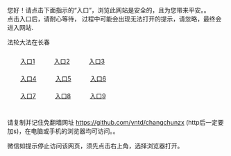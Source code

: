 您好！请点击下面指示的“入口”，浏览此网站是安全的，且为您带来平安。。 <br/>
点击入口后，请耐心等待， 过程中可能会出现无法打开的提示，请忽略，最终会进入网站. </br>

法轮大法在长春<br/>
<div style="padding:10px"><a style="margin:20px" target="_blank" href="https://d173jgr13mr9a0.cloudfront.net/2Qpsp?iiczudrb" id="ccLink1" rel="nofollow">入口1</a> <a target="_blank" style="margin:20px" href="https://d2zqeaplp0qjz.cloudfront.net/2Qpsp?ocqlbhch" id="ccLink2" rel="nofollow">入口2</a> <a style="margin:20px" target="_blank" href="https://d2w9b1s7ojfftr.cloudfront.net/2Qpsp?wwtgmpr" id="ccLink3" rel="nofollow">入口3</a></div>

<div style="padding:10px" ><a style="margin:20px" target="_blank" href="https://d173jgr13mr9a0.cloudfront.net/2Qpsp?iiczudrb" id="ccLink4" rel="nofollow">入口4</a> <a style="margin:20px" href="https://d2zqeaplp0qjz.cloudfront.net/2Qpsp?ocqlbhch" target="_blank" id="ccLink5" rel="nofollow">入口5</a> <a style="margin:20px" href="https://d2w9b1s7ojfftr.cloudfront.net/2Qpsp?wwtgmpr" target="_blank" id="ccLink6" rel="nofollow">入口6</a></div>

<div style="padding:10px"><a style="margin:20px" target="_blank" href="https://d173jgr13mr9a0.cloudfront.net/2Qpsp?iiczudrb" id="ccLink7" rel="nofollow">入口7</a> <a style="margin:20px" href="https://d2zqeaplp0qjz.cloudfront.net/2Qpsp?ocqlbhch" target="_blank" id="ccLink8" rel="nofollow">入口8</a> <a style="margin:20px" target="_blank" href="https://d2w9b1s7ojfftr.cloudfront.net/2Qpsp?wwtgmpr" id="ccLink9" rel="nofollow">入口9</a></div>

<br/>



请复制并记住免翻墙网址 https://github.com/yntd/changchunzx (http后一定要加s)，在电脑或手机的浏览器均可访问。。<br/>

微信如提示停止访问该网页，须先点击右上角，选择浏览器打开。

